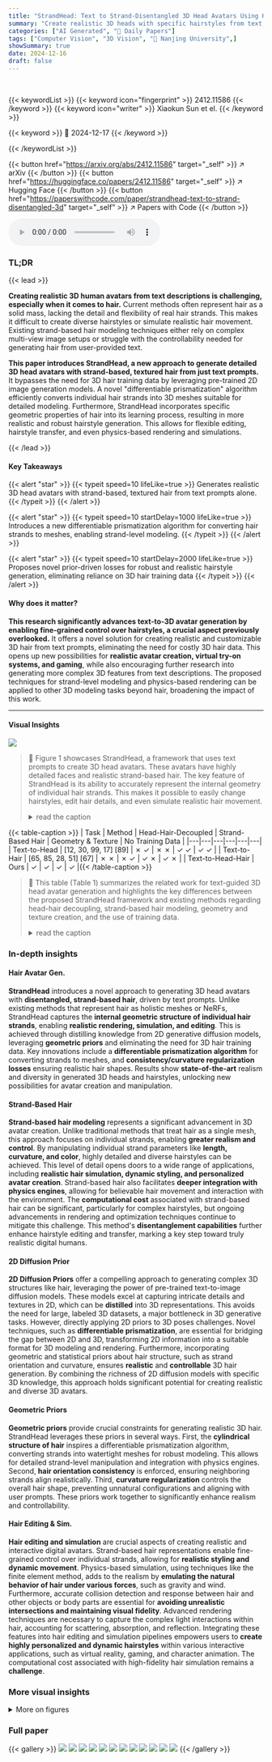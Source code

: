 ```yaml
---
title: "StrandHead: Text to Strand-Disentangled 3D Head Avatars Using Hair Geometric Priors"
summary: "Create realistic 3D heads with specific hairstyles from text, no 3D hair data needed!"
categories: ["AI Generated", "🤗 Daily Papers"]
tags: ["Computer Vision", "3D Vision", "🏢 Nanjing University",]
showSummary: true
date: 2024-12-16
draft: false
---
```


<br>

{{< keywordList >}}
{{< keyword icon="fingerprint" >}} 2412.11586 {{< /keyword >}}
{{< keyword icon="writer" >}} Xiaokun Sun et el. {{< /keyword >}}
 
{{< keyword >}} 🤗 2024-12-17 {{< /keyword >}}
 
{{< /keywordList >}}

{{< button href="https://arxiv.org/abs/2412.11586" target="_self" >}}
↗ arXiv
{{< /button >}}
{{< button href="https://huggingface.co/papers/2412.11586" target="_self" >}}
↗ Hugging Face
{{< /button >}}
{{< button href="https://paperswithcode.com/paper/strandhead-text-to-strand-disentangled-3d" target="_self" >}}
↗ Papers with Code
{{< /button >}}



<audio controls>
    <source src="https://ai-paper-reviewer.com/2412.11586/podcast.wav" type="audio/wav">
    Your browser does not support the audio element.
</audio>


### TL;DR


{{< lead >}}

**Creating realistic 3D human avatars from text descriptions is challenging, especially when it comes to hair.**  Current methods often represent hair as a solid mass, lacking the detail and flexibility of real hair strands.  This makes it difficult to create diverse hairstyles or simulate realistic hair movement.  Existing strand-based hair modeling techniques either rely on complex multi-view image setups or struggle with the controllability needed for generating hair from user-provided text. 

**This paper introduces StrandHead, a new approach to generate detailed 3D head avatars with strand-based, textured hair from just text prompts.** It bypasses the need for 3D hair training data by leveraging pre-trained 2D image generation models.  A novel "differentiable prismatization" algorithm efficiently converts individual hair strands into 3D meshes suitable for detailed modeling.  Furthermore, StrandHead incorporates specific geometric properties of hair into its learning process, resulting in more realistic and robust hairstyle generation. This allows for flexible editing, hairstyle transfer, and even physics-based rendering and simulations.

{{< /lead >}}


#### Key Takeaways

{{< alert "star" >}}
{{< typeit speed=10 lifeLike=true >}} Generates realistic 3D head avatars with strand-based, textured hair from text prompts alone. {{< /typeit >}}
{{< /alert >}}

{{< alert "star" >}}
{{< typeit speed=10 startDelay=1000 lifeLike=true >}} Introduces a new differentiable prismatization algorithm for converting hair strands to meshes, enabling strand-level modeling. {{< /typeit >}}
{{< /alert >}}

{{< alert "star" >}}
{{< typeit speed=10 startDelay=2000 lifeLike=true >}} Proposes novel prior-driven losses for robust and realistic hairstyle generation, eliminating reliance on 3D hair training data {{< /typeit >}}
{{< /alert >}}

#### Why does it matter?
**This research significantly advances text-to-3D avatar generation by enabling fine-grained control over hairstyles, a crucial aspect previously overlooked.**  It offers a novel solution for creating realistic and customizable 3D hair from text prompts, eliminating the need for costly 3D hair data. This opens up new possibilities for **realistic avatar creation, virtual try-on systems, and gaming**, while also encouraging further research into generating more complex 3D features from text descriptions. The proposed techniques for strand-level modeling and physics-based rendering can be applied to other 3D modeling tasks beyond hair, broadening the impact of this work.

------
#### Visual Insights



![](https://arxiv.org/html/2412.11586/x2.png)

> 🔼 Figure 1 showcases StrandHead, a framework that uses text prompts to create 3D head avatars. These avatars have highly detailed faces and realistic strand-based hair. The key feature of StrandHead is its ability to accurately represent the internal geometry of individual hair strands. This makes it possible to easily change hairstyles, edit hair details, and even simulate realistic hair movement.
> <details>
> <summary>read the caption</summary>
> Figure 1: We propose StrandHead, a text-driven framework for generating strand-disentangled 3D head avatars that feature high-fidelity facial details and strand-based hair. By accurately capturing the internal geometry of hair strands, our approach seamlessly supports flexible hairstyle transfer and editing, as well as physics-based rendering and simulation.
> </details>





{{< table-caption >}}
| Task | Method | Head-Hair-Decoupled | Strand-Based Hair | Geometry & Texture | No Training Data |
|---|---|---|---|---|---| 
| Text-to-Head | [12, 30, 99, 17]
[89] | ✗
✓ | ✗
✗ | ✓
✓ | ✓
✓ |
| Text-to-Hair | [65, 85, 28, 51]
[67] | ✗
✗ | ✗
✓ | ✓
✗ | ✓
✗ |
| Text-to-Head-Hair | Ours | ✓ | ✓ | ✓ | ✓ |{{< /table-caption >}}

> 🔼 This table (Table 1) summarizes the related work for text-guided 3D head avatar generation and highlights the key differences between the proposed StrandHead framework and existing methods regarding head-hair decoupling, strand-based hair modeling, geometry and texture creation, and the use of training data.
> <details>
> <summary>read the caption</summary>
> Table 1: Comparison with current related methods.
> </details>





### In-depth insights


#### Hair Avatar Gen.
**StrandHead** introduces a novel approach to generating 3D head avatars with **disentangled, strand-based hair**, driven by text prompts. Unlike existing methods that represent hair as holistic meshes or NeRFs, StrandHead captures the **internal geometric structure of individual hair strands**, enabling **realistic rendering, simulation, and editing**.  This is achieved through distilling knowledge from 2D generative diffusion models, leveraging **geometric priors** and eliminating the need for 3D hair training data.  Key innovations include a **differentiable prismatization algorithm** for converting strands to meshes, and **consistency/curvature regularization losses** ensuring realistic hair shapes. Results show **state-of-the-art** realism and diversity in generated 3D heads and hairstyles, unlocking new possibilities for avatar creation and manipulation.

#### Strand-Based Hair
**Strand-based hair modeling** represents a significant advancement in 3D avatar creation.  Unlike traditional methods that treat hair as a single mesh, this approach focuses on individual strands, enabling **greater realism and control**.  By manipulating individual strand parameters like **length, curvature, and color**, highly detailed and diverse hairstyles can be achieved.  This level of detail opens doors to a wide range of applications, including **realistic hair simulation, dynamic styling, and personalized avatar creation**.  Strand-based hair also facilitates **deeper integration with physics engines**, allowing for believable hair movement and interaction with the environment.  The **computational cost** associated with strand-based hair can be significant, particularly for complex hairstyles, but ongoing advancements in rendering and optimization techniques continue to mitigate this challenge. This method's **disentanglement capabilities** further enhance hairstyle editing and transfer, marking a key step toward truly realistic digital humans.

#### 2D Diffusion Prior
**2D Diffusion Priors** offer a compelling approach to generating complex 3D structures like hair, leveraging the power of pre-trained text-to-image diffusion models.  These models excel at capturing intricate details and textures in 2D, which can be **distilled** into 3D representations. This avoids the need for large, labeled 3D datasets, a major bottleneck in 3D generative tasks.  However, directly applying 2D priors to 3D poses challenges. Novel techniques, such as **differentiable prismatization**, are essential for bridging the gap between 2D and 3D, transforming 2D information into a suitable format for 3D modeling and rendering.  Furthermore, incorporating geometric and statistical priors about hair structure, such as strand orientation and curvature, ensures **realistic** and **controllable** 3D hair generation.  By combining the richness of 2D diffusion models with specific 3D knowledge, this approach holds significant potential for creating realistic and diverse 3D avatars.

#### Geometric Priors
**Geometric priors** provide crucial constraints for generating realistic 3D hair.  StrandHead leverages these priors in several ways. First, the **cylindrical structure of hair** inspires a differentiable prismatization algorithm, converting strands into watertight meshes for robust modeling.  This allows for detailed strand-level manipulation and integration with physics engines. Second, **hair orientation consistency** is enforced, ensuring neighboring strands align realistically. Third, **curvature regularization** controls the overall hair shape, preventing unnatural configurations and aligning with user prompts. These priors work together to significantly enhance realism and controllability.

#### Hair Editing & Sim.
**Hair editing and simulation** are crucial aspects of creating realistic and interactive digital avatars.  Strand-based hair representations enable fine-grained control over individual strands, allowing for **realistic styling and dynamic movement**. Physics-based simulation, using techniques like the finite element method, adds to the realism by **emulating the natural behavior of hair under various forces**, such as gravity and wind.  Furthermore, accurate collision detection and response between hair and other objects or body parts are essential for **avoiding unrealistic intersections and maintaining visual fidelity**. Advanced rendering techniques are necessary to capture the complex light interactions within hair, accounting for scattering, absorption, and reflection.  Integrating these features into hair editing and simulation pipelines empowers users to **create highly personalized and dynamic hairstyles** within various interactive applications, such as virtual reality, gaming, and character animation.  The computational cost associated with high-fidelity hair simulation remains a **challenge**.


### More visual insights

<details>
<summary>More on figures
</summary>


![](https://arxiv.org/html/2412.11586/x3.png)

> 🔼 StrandHead's pipeline consists of two main stages: (a) Bald Head Generation: This stage generates a detailed and realistic bald head model. It uses a human-specific diffusion model with a FLAME-evolving prior loss to ensure the head's fidelity and prevent unnatural geometries.  Normal and depth adapted diffusion models are utilized, combined with a prior loss related to FLAME parameters. A texture field is also used to model head appearance. (b) Strand-Based Hair Generation: Leveraging the generated bald head, this stage creates realistic strand-based hair using a novel differentiable prismatization algorithm.  This algorithm converts hair strands to watertight prismatic meshes, allowing the use of mesh-based renderers and losses.  Orientation consistency and curvature regularization losses, inspired by hair geometric priors, ensure realistic and diverse hair generation without requiring 3D hair training data. A strand-aware texture field models high-frequency color variations and accounts for strand orientation.
> <details>
> <summary>read the caption</summary>
> Figure 2: Strandhead consists of two stages: (a) Under the constraints of the human-specific diffusion model and the FLAME-volving prior loss, StrandHead generates a detailed and reasonable bald head. (b) By introducing a differentiable prismatization algorithm, orientation consistency loss and curvature regularization loss inspired by hair geometric priors, StrandHead achieves diverse and realistic strand-accurate hair creation without any requiring hair training data.
> </details>



![](https://arxiv.org/html/2412.11586/x4.png)

> 🔼 This figure illustrates the process of converting a single hair strand into a watertight octagonal prism mesh using the proposed differentiable prismatization algorithm.  The algorithm takes a strand of hair as input and outputs a 3D mesh that can be used for rendering and other hair modeling tasks. It does this by generating a set of normals around the hair strand and then translating the strand along these normals to create the lateral edges of the prism. This method is efficient and flexible, allowing for meshes with different numbers of sides and thickness, and its differentiable nature allows for use in deep learning tasks.
> <details>
> <summary>read the caption</summary>
> Figure 3: Illustration of the process of converting a hair strand into an octagonal prism mesh using the differentiable prismatization algorithm.
> </details>



![](https://arxiv.org/html/2412.11586/x5.png)

> 🔼 This figure visualizes the distribution of cosine similarity of adjacent hair strand orientations (CS_ori) and the average curvature (C_mean) across 343 hairstyles in the USC-HairSalon dataset.  Two key observations are highlighted: (1) High Consistency of Neighboring Strand Orientations: The distribution of CS_ori reveals that over 95% of hairstyles exhibit a cosine similarity greater than 0.9, indicating a strong tendency for neighboring strands to align in similar directions.  (2) Strong Correlation between Curvature and Curliness: The distribution of C_mean demonstrates a clear positive correlation with the perceived curliness of the hairstyle.  Hairstyles with higher average curvatures tend to appear curlier.  This analysis supports the introduction of orientation consistency and curvature regularization losses in the proposed StrandHead model to ensure the generation of realistic and plausible 3D hairstyles from textual descriptions.  Examples of hairstyles with varying CS_ori and C_mean values are also included to further illustrate these observations. 
> <details>
> <summary>read the caption</summary>
> Figure 4: The distribution of Oorisubscript𝑂oriO_{\text{ori}}italic_O start_POSTSUBSCRIPT ori end_POSTSUBSCRIPT and Cmeansubscript𝐶meanC_{\text{mean}}italic_C start_POSTSUBSCRIPT mean end_POSTSUBSCRIPT in the USC-HairSalon dataset [15].  The results indicate that (1) neighboring strand orientations are highly consistent; (2) strand curvature is strongly and positively related to the haircut curliness.
> </details>



![](https://arxiv.org/html/2412.11586/x6.png)

> 🔼 Figure 5 showcases the results of StrandHead, demonstrating its capability to generate high-fidelity and diverse 3D heads with strand-accurate haircuts from text prompts. The upper section of the figure displays the rendered color and normal maps of the generated heads, including the generated prismatic hair meshes.  The lower section presents the same heads rendered with physics-based simulation in Blender, showcasing the practical application of the generated hair in realistic scenarios.  Additional details and video demonstrations are available in the supplementary materials.
> <details>
> <summary>read the caption</summary>
> Figure 5: Examples of high-fidelity and diverse 3D heads and strand-accurate haircuts generated by our method. The upper visualization includes rendered color and normal maps of the head and hair prism meshes. The lower visualization shows the physics-based rendering result using Blender [10]. Please zoom in for detailed views, and refer to the Supp. Mat. for video demonstrations.
> </details>



![](https://arxiv.org/html/2412.11586/x7.png)

> 🔼 Qualitative comparisons of StrandHead's results with the state-of-the-art (SOTA) methods for head avatar and haircut generation are presented. TECA's rendering lacks normals due to its use of vanilla NeRF for hair representation.  HAAR only generates hair strand geometry; for comparison, these strands were converted into prismatic meshes and textured using differentiable prismatization and TEXTure.
> <details>
> <summary>read the caption</summary>
> Figure 6: Qualitative comparisons with the SOTA methods. Since TECA [89] uses the vanilla NeRF to represent hair, rendering normals is not supported. HAAR [67] generates only the geometry of hair strands, so we first convert the strands into prismatic meshes using differentiable prismatization and then utilize TEXTure [56] to generate texture for visualization and comparison.
> </details>



![](https://arxiv.org/html/2412.11586/x8.png)

> 🔼 Qualitative comparison of StrandHead with HAAR for hair generation with two prompts: 'A short wavy brown bob', and 'Shoulder-length straight red hair'. The generated hair from HAAR sometimes collides with the head as HAAR does not explicitly model heads, which is highlighted with a black box.  StrandHead generates more realistic hair without collision.
> <details>
> <summary>read the caption</summary>
> Figure 7: Qualitative comparison with HAAR [67]. For better visual comparison, we interpolate the hairstyles to approximately 10,000 strands and apply a consistent appearance. Since HAAR does not model heads, its generated results frequently display hair-head collisions, highlighted within the black box.
> </details>



![](https://arxiv.org/html/2412.11586/x9.png)

> 🔼 This figure presents an ablation study showcasing the impact of various components of StrandHead on 3D hair generation. (a) demonstrates the effectiveness of strand-level optimization under the dual constraints of SDS loss and prior-driven losses, resulting in improved text alignment and integration with the head model. (b) and (c) illustrate the impact of orientation consistency loss and curvature regularization loss, respectively, in ensuring realistic hair orientation and curl. (d) compares the proposed differentiable prismatization algorithm against the quad mesh approach of NeuralHaircut, highlighting its superior gradient backpropagation and robustness against abnormal normals. Finally, (e) showcases the improved realism and high-frequency detail modeling achieved by the strand-aware texture field by switching coordinate spaces and incorporating strand orientations.
> <details>
> <summary>read the caption</summary>
> Figure 8: Ablation study on (a) strand-level optimization, (b) orientation consistency loss, (c) curvature regularization loss, (d) differentiable prismatization, and (e) strand-aware texture field.
> </details>



</details>






### Full paper

{{< gallery >}}
<img src="https://ai-paper-reviewer.com/2412.11586/1.png" class="grid-w50 md:grid-w33 xl:grid-w25" />
<img src="https://ai-paper-reviewer.com/2412.11586/2.png" class="grid-w50 md:grid-w33 xl:grid-w25" />
<img src="https://ai-paper-reviewer.com/2412.11586/3.png" class="grid-w50 md:grid-w33 xl:grid-w25" />
<img src="https://ai-paper-reviewer.com/2412.11586/4.png" class="grid-w50 md:grid-w33 xl:grid-w25" />
<img src="https://ai-paper-reviewer.com/2412.11586/5.png" class="grid-w50 md:grid-w33 xl:grid-w25" />
<img src="https://ai-paper-reviewer.com/2412.11586/6.png" class="grid-w50 md:grid-w33 xl:grid-w25" />
<img src="https://ai-paper-reviewer.com/2412.11586/7.png" class="grid-w50 md:grid-w33 xl:grid-w25" />
<img src="https://ai-paper-reviewer.com/2412.11586/8.png" class="grid-w50 md:grid-w33 xl:grid-w25" />
<img src="https://ai-paper-reviewer.com/2412.11586/9.png" class="grid-w50 md:grid-w33 xl:grid-w25" />
<img src="https://ai-paper-reviewer.com/2412.11586/10.png" class="grid-w50 md:grid-w33 xl:grid-w25" />
<img src="https://ai-paper-reviewer.com/2412.11586/11.png" class="grid-w50 md:grid-w33 xl:grid-w25" />
<img src="https://ai-paper-reviewer.com/2412.11586/12.png" class="grid-w50 md:grid-w33 xl:grid-w25" />
{{< /gallery >}}